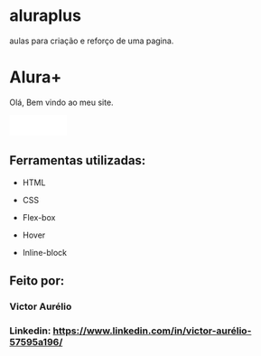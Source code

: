 # aluraplus
aulas para criação e reforço de uma pagina.


# Alura+

Olá, Bem vindo ao meu site.

<img src="https://github.com/victorodrigues-it/aluraplus/blob/main/img/Logo.png ">


## Ferramentas utilizadas:

* HTML

* CSS

* Flex-box

* Hover

* Inline-block

## Feito por:

### Victor Aurélio

### Linkedin: https://www.linkedin.com/in/victor-aurélio-57595a196/


